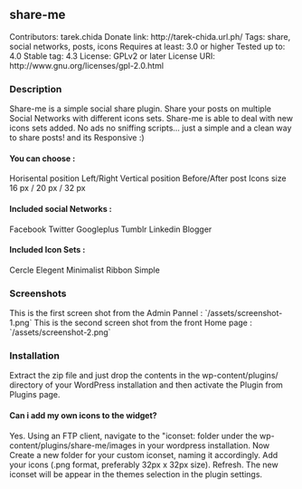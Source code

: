 
<h2>share-me</h2>   
Contributors: tarek.chida   
Donate link:  http://tarek-chida.url.ph/    
Tags: share, social networks, posts, icons  
Requires at least: 3.0 or higher  
Tested up to: 4.0   
Stable tag: 4.3
License: GPLv2 or later 
License URI: http://www.gnu.org/licenses/gpl-2.0.html   
    
<h3>Description</h3>    
Share-me is a simple social share plugin.        
Share your posts on multiple Social Networks with different icons sets.     
Share-me is able to deal with new icons sets added.     
No ads no sniffing scripts... just a simple and a clean way to share posts! and its Responsive  :)  

<h4>You can choose :</h4>    
Horisental position Left/Right    
Vertical position Before/After post    
Icons size 16 px / 20 px / 32 px    

<h4>Included social Networks :</h4>   
Facebook            
Twitter     
Googleplus          
Tumblr      
Linkedin    
Blogger 

<h4>Included Icon Sets :</h4>  
Cercle		            	
Elegent		            	
Minimalist		            	
Ribbon		            	
Simple

<h3> Screenshots </h3>   
This is the first screen shot from the Admin Pannel : `/assets/screenshot-1.png`   
This is the second screen shot from the front Home page : `/assets/screenshot-2.png`    


<h3> Installation </h3>       
Extract the zip file and just drop the contents in the wp-content/plugins/ directory of your WordPress installation and then activate the Plugin from Plugins page.
 
<h4>Can i add my own icons to the widget?</h4>   
Yes. Using an FTP client, navigate to the "iconset: folder under the wp-content/plugins/share-me/images in your wordpress installation.  Now Create a new folder for your custom iconset, naming it accordingly.  Add your icons (.png format, preferably 32px x 32px size). Refresh.  The new iconset will be appear in the themes selection in the plugin settings.       
 
